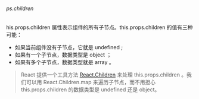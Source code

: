 
###### ps.children

his.props.children 属性表示组件的所有子节点。this.props.children 的值有三种可能：
* 如果当前组件没有子节点，它就是 undefined ;
* 如果有一个子节点，数据类型是 object ；
* 如果有多个子节点，数据类型就是 array 。
> React 提供一个工具方法 [React.Children](https://reactjs.org/docs/react-api.html#reactchildren) 来处理 this.props.children 。我们可以用 React.Children.map 来遍历子节点，而不用担心 this.props.children 的数据类型是 undefined 还是 object。
